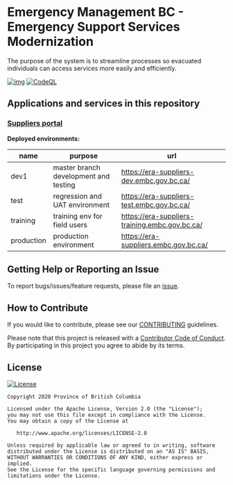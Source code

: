 # Emergency Management BC - Emergency Support Services Modernization

The purpose of the system is to streamline processes so evacuated individuals can access services more easily and efficiently.

[![img](https://img.shields.io/badge/Lifecycle-Maturing-007EC6)](https://github.com/bcgov/repomountie/blob/master/doc/lifecycle-badges.md)
[![CodeQL](https://github.com/bcgov/embc-ess-mod/actions/workflows/codeql-analysis.yml/badge.svg?branch=master)](https://github.com/bcgov/embc-ess-mod/actions/workflows/codeql-analysis.yml)
## Applications and services in this repository

### [Suppliers portal](./suppliers)

**Deployed environments:**

| name       | purpose                               | url                                            |
| ---------- | ------------------------------------- | ---------------------------------------------- |
| dev1       | master branch development and testing | https://era-suppliers-dev.embc.gov.bc.ca/      |
| test       | regression and UAT environment        | https://era-suppliers-test.embc.gov.bc.ca/     |
| training   | training env for field users          | https://era-suppliers-training.embc.gov.bc.ca/ |
| production | production environment                | https://era-suppliers.embc.gov.bc.ca/          |

## Getting Help or Reporting an Issue

To report bugs/issues/feature requests, please file an [issue](../../issues).

## How to Contribute

If you would like to contribute, please see our [CONTRIBUTING](./CONTRIBUTING.md) guidelines.

Please note that this project is released with a [Contributor Code of Conduct](./CODE_OF_CONDUCT.md). By participating in this project you agree to abide by its terms.

## License

[![License](https://img.shields.io/badge/License-Apache%202.0-blue.svg)](LICENSE)

    Copyright 2020 Province of British Columbia

    Licensed under the Apache License, Version 2.0 (the "License");
    you may not use this file except in compliance with the License.
    You may obtain a copy of the License at

       http://www.apache.org/licenses/LICENSE-2.0

    Unless required by applicable law or agreed to in writing, software
    distributed under the License is distributed on an "AS IS" BASIS,
    WITHOUT WARRANTIES OR CONDITIONS OF ANY KIND, either express or implied.
    See the License for the specific language governing permissions and
    limitations under the License.
